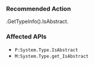 ### Recommended Action
.GetTypeInfo().IsAbstract.

### Affected APIs
* `P:System.Type.IsAbstract`
* `M:System.Type.get_IsAbstract`
